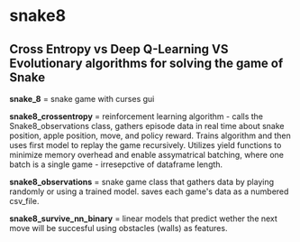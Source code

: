 # snake8
## Cross Entropy vs Deep Q-Learning VS Evolutionary algorithms for solving the game of Snake

**snake_8** = snake game with curses gui

**snake8_crossentropy** = reinforcement learning algorithm - calls the Snake8_observations class, gathers episode data in real time about snake position, apple position, move, and policy reward. Trains algorithm and then uses first model to replay the game recursively. Utilizes yield functions to minimize memory overhead and enable assymatrical batching, where one batch is a single game - irresepctive of dataframe length.

**snake8_observations** = snake game class that gathers data by playing randomly or using a trained model. saves each game's data as a numbered csv_file.

**snake8_survive_nn_binary** = linear models that predict wether the next move will be succesful using obstacles (walls) as features.


